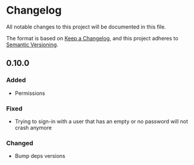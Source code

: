 # Changelog
All notable changes to this project will be documented in this file.

The format is based on [Keep a Changelog](https://keepachangelog.com/en/1.0.0/),
and this project adheres to [Semantic Versioning](https://semver.org/spec/v2.0.0.html).

## 0.10.0
### Added
- Permissions
### Fixed
- Trying to sign-in with a user that has an empty or no password will not crash anymore
### Changed
- Bump deps versions
